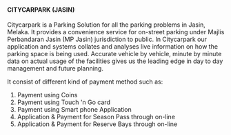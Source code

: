 #### CITYCARPARK (JASIN)

Citycarpark is a Parking Solution for all the parking problems in Jasin, Melaka. It provides a convenience service for on-street parking under Majlis Perbandaran Jasin (MP Jasin) jurisdiction to public. In Citycarpark our application and systems collates and analyses live information on how the parking space is being used. Accurate vehicle by vehicle, minute by minute data on actual usage of the facilities gives us the leading edge in day to day management and future planning.

It consist of different kind of payment method such as:
1. Payment using Coins
2. Payment using Touch 'n Go card
3. Payment using Smart phone Application
4. Application & Payment for Season Pass through on-line
5. Application & Payment for Reserve Bays through on-line
